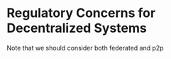 # Regulatory Concerns for Decentralized Systems

Note that we should consider both federated and p2p

